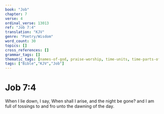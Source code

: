 ```yaml
---
book: "Job"
chapter: 7
verse: 4
ordinal_verse: 13013
ref: "Job 7:4"
translation: "KJV"
genre: "Poetry/Wisdom"
word_count: 30
topics: []
cross_references: []
grammar_tags: []
thematic_tags: [names-of-god, praise-worship, time-units, time-parts-of-day, time]
tags: ["Bible","KJV","Job"]
---
```


# Job 7:4

When I lie down, I say, When shall I arise, and the night be gone? and I am full of tossings to and fro unto the dawning of the day.

